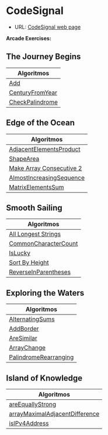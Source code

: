 # CodeSignal

- URL: [CodeSignal web page](https://app.codesignal.com/)

**Arcade Exercises:**

## The Journey Begins

| Algoritmos                                                                                          |
| --------------------------------------------------------------------------------------------------- |
| [Add](https://github.com/mrgold92/CodeSignal/blob/master/src/add/Main.java)                         |
| [CenturyFromYear](https://github.com/mrgold92/CodeSignal/blob/master/src/centuryFromYear/Main.java) |
| [CheckPalindrome](https://github.com/mrgold92/CodeSignal/blob/master/src/palindrome/Main.java)      |

## Edge of the Ocean

| Algoritmos                                                                                                            |
| --------------------------------------------------------------------------------------------------------------------- |
| [AdjacentElementsProduct](https://github.com/mrgold92/CodeSignal/blob/master/src/adjacentElementsProduct/Main.java)   |
| [ShapeArea](https://github.com/mrgold92/CodeSignal/blob/master/src/shapeArea/Main.java)                               |
| [Make Array Consecutive 2](https://github.com/mrgold92/CodeSignal/blob/master/src/makeArrayConsecutive/Main.java)     |
| [AlmostIncreasingSequence](https://github.com/mrgold92/CodeSignal/blob/master/src/almostIncreasingSequence/Main.java) |
| [MatrixElementsSum](https://github.com/mrgold92/CodeSignal/blob/master/src/matrixElementsSum/Main.java)               |

## Smooth Sailing

| Algoritmos                                                                                                    |
| ------------------------------------------------------------------------------------------------------------- |
| [All Longest Strings](https://github.com/mrgold92/CodeSignal/blob/master/src/allLongestStrings/Main.java)     |
| [CommonCharacterCount](https://github.com/mrgold92/CodeSignal/blob/master/src/commonCharacterCount/Main.java) |
| [IsLucky](https://github.com/mrgold92/CodeSignal/blob/master/src/isLucky/Main.java)                           |
| [Sort By Height](https://github.com/mrgold92/CodeSignal/blob/master/src/shortByHeight/Main.java)              |
| [ReverseInParentheses](https://github.com/mrgold92/CodeSignal/blob/master/src/reverseInParentheses/Main.java) |

## Exploring the Waters

| Algoritmos                                                                                                      |
| --------------------------------------------------------------------------------------------------------------- |
| [AlternatingSums](https://github.com/mrgold92/CodeSignal/blob/master/src/alternatingSums/Main.java)             |
| [AddBorder](https://github.com/mrgold92/CodeSignal/blob/master/src/addBorder/Main.java)                         |
| [AreSimilar](https://github.com/mrgold92/CodeSignal/blob/master/src/areSimilar/Main.java)                       |
| [ArrayChange](https://github.com/mrgold92/CodeSignal/blob/master/src/arrayChange/Main.java)                     |
| [PalindromeRearranging](https://github.com/mrgold92/CodeSignal/blob/master/src/palindromeRearranging/Main.java) |

## Island of Knowledge
| Algoritmos                                                                                                                        |
| --------------------------------------------------------------------------------------------------------------------------------- |
| [areEquallyStrong](https://github.com/mrgold92/CodeSignal/blob/master/src/areEquallyStrong/Main.java)                             |
| [arrayMaximalAdjacentDifference](https://github.com/mrgold92/CodeSignal/blob/master/src/arrayMaximalAdjacentDifference/Main.java) |
| [isIPv4Address](https://github.com/mrgold92/CodeSignal/blob/master/src/isIPv4Address/Main.java)                                   |
